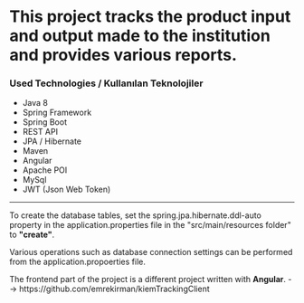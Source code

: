 # This project tracks the product input and output made to the institution and provides various reports.

<h3>Used Technologies / Kullanılan Teknolojiler</h3>
<ul>
  <li>Java 8</li>
  <li>Spring Framework</li>
  <li>Spring Boot</li>
  <li>REST API</li>
  <li>JPA / Hibernate</li>
  <li>Maven</li>
  <li>Angular</li>
  <li>Apache POI</li>
  <li>MySql</li>
  <li>JWT (Json Web Token)</li>
</ul>
<hr/>
<p>
  To create the database tables, set the spring.jpa.hibernate.ddl-auto property in the application.properties file in the "src/main/resources folder" to <b>"create"</b>.
</p>
<p>
  Various operations such as database connection settings can be performed from the application.propoerties file.
</p>
<p>
  The frontend part of the project is a different project written with <b>Angular</b>. --> https://github.com/emrekirman/kiemTrackingClient
</p>
